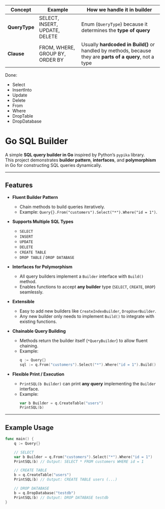 
| Concept       | Example                         | How we handle it in builder                                                                               |
| ------------- | ------------------------------- | --------------------------------------------------------------------------------------------------------- |
| **QueryType** | SELECT, INSERT, UPDATE, DELETE  | Enum (`QueryType`) because it determines the **type of query**                                            |
| **Clause**    | FROM, WHERE, GROUP BY, ORDER BY | Usually **hardcoded in Build()** or handled by methods, because they are **parts of a query**, not a type |


Done:
- Select
- InsertInto
- Update
- Delete
- From
- Where
- DropTable
- DropDatabase

# Go SQL Builder

A simple **SQL query builder in Go** inspired by Python’s `pypika` library.  
This project demonstrates **builder pattern**, **interfaces**, and **polymorphism** in Go for constructing SQL queries dynamically.

---

## Features

- **Fluent Builder Pattern**
    - Chain methods to build queries iteratively.
    - Example: `Query{}.From("customers").Select("*").Where("id = 1")`.

- **Supports Multiple SQL Types**
    - `SELECT`
    - `INSERT`
    - `UPDATE`
    - `DELETE`
    - `CREATE TABLE`
    - `DROP TABLE` / `DROP DATABASE`

- **Interfaces for Polymorphism**
    - All query builders implement a `Builder` interface with `Build()` method.
    - Enables functions to accept **any builder** type (`SELECT`, `CREATE`, `DROP`) seamlessly.

- **Extensible**
    - Easy to add new builders like `CreateIndexBuilder`, `DropUserBuilder`.
    - Any new builder only needs to implement `Build()` to integrate with existing functions.

- **Chainable Query Building**
    - Methods return the builder itself (`*QueryBuilder`) to allow fluent chaining.
    - Example:
      ```go
      q := Query{}
      sql := q.From("customers").Select("*").Where("id = 1").Build()
      ```

- **Flexible Print / Execution**
    - `PrintSQL(b Builder)` can print **any query** implementing the `Builder` interface.
    - Example:
      ```go
      var b Builder = q.CreateTable("users")
      PrintSQL(b)
      ```

---

## Example Usage

```go
func main() {
    q := Query{}

    // SELECT
    var b Builder = q.From("customers").Select("*").Where("id = 1")
    PrintSQL(b) // Output: SELECT * FROM customers WHERE id = 1

    // CREATE TABLE
    b = q.CreateTable("users")
    PrintSQL(b) // Output: CREATE TABLE users (...)

    // DROP DATABASE
    b = q.DropDatabase("testdb")
    PrintSQL(b) // Output: DROP DATABASE testdb
}

